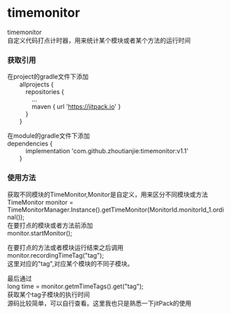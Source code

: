 # timemonitor  
timemonitor  
自定义代码打点计时器，用来统计某个模块或者某个方法的运行时间

### 获取引用  
在project的gradle文件下添加  
&emsp;&emsp;allprojects {  
&emsp;&emsp;&emsp;repositories {  
&emsp;&emsp;&emsp;&emsp;...  
&emsp;&emsp;&emsp;&emsp;maven { url 'https://jitpack.io' }  
&emsp;&emsp;&emsp;}  
&emsp;&emsp;}  
  
在module的gradle文件下添加  
dependencies {  
&emsp;&emsp;&emsp;implementation 'com.github.zhoutianjie:timemonitor:v1.1'  
&emsp;&emsp;}  
  
### 使用方法  
获取不同模块的TimeMonitor,Monitor是自定义，用来区分不同模块或方法  
TimeMonitor monitor = TimeMonitorManager.Instance().getTimeMonitor(MonitorId.monitorId_1.ordinal());  
在要打点的模块或者方法前添加  
monitor.startMonitor();  
  
在要打点的方法或者模块运行结束之后调用  
 monitor.recordingTimeTag("tag");  
 这里对应的"tag",对应某个模块的不同子模块。  
   
 最后通过  
 long time = monitor.getmTimeTags().get("tag");  
 获取某个tag子模块的执行时间  
 源码比较简单，可以自行查看。这里我也只是熟悉一下jitPack的使用  
 
